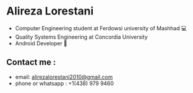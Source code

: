 # Alireza Lorestani
- Computer Engineering student at Ferdowsi university of Mashhad 💻
- Quality Systems Engineering at Concordia University
- Android Developer 📱
## Contact me : 
- email: alirezalorestani2010@gmail.com 
- phone or whatsapp : +1(438) 979 9460

<!---
alirezalorestani23/alirezalorestani23 is a ✨ special ✨ repository because its `README.md` (this file) appears on your GitHub profile.
You can click the Preview link to take a look at your changes.
--->
